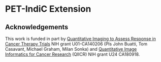 PET-IndiC Extension
=====================================

Acknowledgements
--------

This work is funded in part by [Quantitative Imaging to Assess Response in Cancer Therapy Trials][] NIH grant U01-CA140206 (PIs John Buatti, Tom Casavant, Michael Graham, Milan Sonka) and [Quantitative Image Informatics for Cancer Research][] (QIICR) NIH grant U24 CA180918.

[Quantitative Imaging to Assess Response in Cancer Therapy Trials]: http://imaging.cancer.gov/programsandresources/specializedinitiatives/qin/iowa 
[Quantitative Image Informatics for Cancer Research]: http://qiicr.org 
